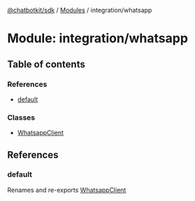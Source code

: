 [@chatbotkit/sdk](../README.md) / [Modules](../modules.md) / integration/whatsapp

# Module: integration/whatsapp

## Table of contents

### References

- [default](integration_whatsapp.md#default)

### Classes

- [WhatsappClient](../classes/integration_whatsapp.WhatsappClient.md)

## References

### default

Renames and re-exports [WhatsappClient](../classes/integration_whatsapp.WhatsappClient.md)
